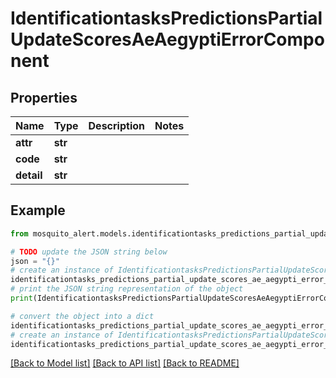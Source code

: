# IdentificationtasksPredictionsPartialUpdateScoresAeAegyptiErrorComponent


## Properties

Name | Type | Description | Notes
------------ | ------------- | ------------- | -------------
**attr** | **str** |  | 
**code** | **str** |  | 
**detail** | **str** |  | 

## Example

```python
from mosquito_alert.models.identificationtasks_predictions_partial_update_scores_ae_aegypti_error_component import IdentificationtasksPredictionsPartialUpdateScoresAeAegyptiErrorComponent

# TODO update the JSON string below
json = "{}"
# create an instance of IdentificationtasksPredictionsPartialUpdateScoresAeAegyptiErrorComponent from a JSON string
identificationtasks_predictions_partial_update_scores_ae_aegypti_error_component_instance = IdentificationtasksPredictionsPartialUpdateScoresAeAegyptiErrorComponent.from_json(json)
# print the JSON string representation of the object
print(IdentificationtasksPredictionsPartialUpdateScoresAeAegyptiErrorComponent.to_json())

# convert the object into a dict
identificationtasks_predictions_partial_update_scores_ae_aegypti_error_component_dict = identificationtasks_predictions_partial_update_scores_ae_aegypti_error_component_instance.to_dict()
# create an instance of IdentificationtasksPredictionsPartialUpdateScoresAeAegyptiErrorComponent from a dict
identificationtasks_predictions_partial_update_scores_ae_aegypti_error_component_from_dict = IdentificationtasksPredictionsPartialUpdateScoresAeAegyptiErrorComponent.from_dict(identificationtasks_predictions_partial_update_scores_ae_aegypti_error_component_dict)
```
[[Back to Model list]](../README.md#documentation-for-models) [[Back to API list]](../README.md#documentation-for-api-endpoints) [[Back to README]](../README.md)



